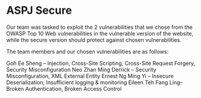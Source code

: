# ASPJ Secure

Our team was tasked to exploit the 2 vulnerabilities that we chose from the OWASP Top 10 Web vulnerabilities in the vulnerable version of the website, while the secure version should protect against chosen vulnerabilities. 

The team members and our chosen vulnerabilities are as follows:

Goh Ee Sheng – Injection, Cross-Site Scripting, Cross-Site Request Forgery, Security Misconfiguration
Neo Zhan Ming Derrick – Security Misconfiguration, XML External Entity
Ernest Ng Ming Yi – Insecure Deserialization, Insufficient logging & monitoring
Eileen Teh Fang Ling– Broken Authentication, Broken Access Control
